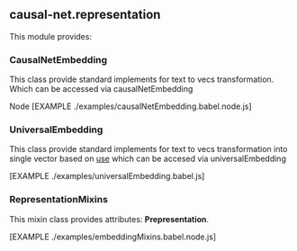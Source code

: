 ## causal-net.representation

This module provides:

### CausalNetEmbedding 

This class provide standard implements for text to vecs transformation. Which can be accessed via causalNetEmbedding

Node
[EXAMPLE ./examples/causalNetEmbedding.babel.node.js]

### UniversalEmbedding

This class provide standard implements for text to vecs transformation into single vector based on [use](https://github.com/tensorflow/tfjs-models/tree/master/universal-sentence-encoder) which can be accesed via universalEmbedding

[EXAMPLE ./examples/universalEmbedding.babel.js]

### RepresentationMixins

This mixin class provides attributes: **Prepresentation**.

[EXAMPLE ./examples/embeddingMixins.babel.node.js]
